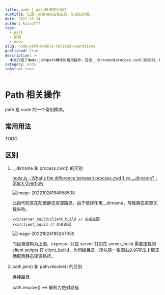 ```yaml
---
title: node | path模块相关操作
subtitle: 记录一些常用用法和区别，以及犯的错。
date: 2022-10-24
author: KazooTTT
tags:
  - path
  - 前端
  - node
slug: node-path-module-related-operations
published: true
description: >-
  本文介绍了Node.js中path模块的常用操作，包括__dirname与process.cwd()的区别，以及path.join()和path.resolve()的差异。特别指出，__dirname和process.cwd()在使用时需注意其返回的路径差异，以免导致静态资源加载失败。同时，path.join()用于连接路径，而path.resolve()则解析为绝对路径。这些知识点对于正确配置和处理文件路径至关重要。
category: node
toAstro: true
---
```


# Path 相关操作

path 是 node 的一个常用模块。

## 常用用法

TODO

## 区别

1. \_\_dirname 和 process.cwd() 的区别

   [node.js - What's the difference between process.cwd() vs \_\_dirname? - Stack Overflow](https://stackoverflow.com/questions/9874382/whats-the-difference-between-process-cwd-vs-dirname)

   ![image-20221024194858508](https://pictures.kazoottt.top/2024/04/20240407-b69c9109c55cd58f0f5920723ff9cb51.png)

   此段代码意在配置静态资源路径，由于错误使用\_\_dirname，导致静态资源加载失败。

   ```
   xxx/server_build/client_build // 前者返回
   xxx/client_build // 后者返回
   ```

   ![image-20221024195247050](https://pictures.kazoottt.top/2024/04/20240407-f029c7528e83b5f3cb61c09adc67d4d2.png)

   而目录结构为上图，express- 对应 server 打包在 server_bulid,需要加载的 client scripts 在 client_buiild，为同级目录，所以第一张图右边的写法才能正确配置静态资源路径。

2. path.join() 和 path.resolve() 的区别

   连接路径

   path.resolve() ==> 解析为绝对路径
